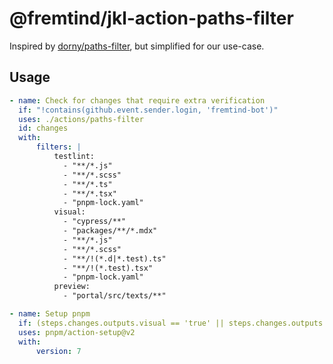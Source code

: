 # @fremtind/jkl-action-paths-filter

Inspired by [dorny/paths-filter](https://github.com/dorny/paths-filter), but simplified for our use-case.

## Usage

```yaml
- name: Check for changes that require extra verification
  if: "!contains(github.event.sender.login, 'fremtind-bot')"
  uses: ./actions/paths-filter
  id: changes
  with:
      filters: |
          testlint:
            - "**/*.js"
            - "**/*.scss"
            - "**/*.ts"
            - "**/*.tsx"
            - "pnpm-lock.yaml"
          visual:
            - "cypress/**"
            - "packages/**/*.mdx"
            - "**/*.js"
            - "**/*.scss"
            - "**/!(*.d|*.test).ts"
            - "**/!(*.test).tsx"
            - "pnpm-lock.yaml"
          preview:
            - "portal/src/texts/**"

- name: Setup pnpm
  if: (steps.changes.outputs.visual == 'true' || steps.changes.outputs.testlint == 'true') && !contains(github.event.sender.login, 'fremtind-bot')
  uses: pnpm/action-setup@v2
  with:
      version: 7
```
